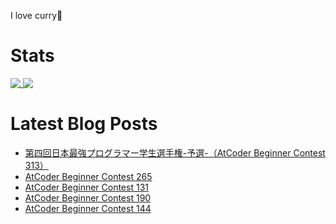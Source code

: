I love curry🍛

# Stats

<a href="https://github.com/anuraghazra/github-readme-stats">
  <img align="top" src="https://github-readme-stats.vercel.app/api/?username=michimani&show_icons=true&title_color=fff&icon_color=8B949E&text_color=8B949E&bg_color=0D1117&hide_border=true" />
</a>
<a href="https://github.com/anuraghazra/github-readme-stats">
  <img align="top" src="https://github-readme-stats.vercel.app/api/top-langs/?username=michimani&title_color=fff&icon_color=8B949E&text_color=8B949E&bg_color=0D1117&hide_border=true&hide=html&layout=donut&langs_count=6" />
</a>

# Latest Blog Posts
<!-- BLOG-POST-LIST:START -->
- [第四回日本最強プログラマー学生選手権-予選-（AtCoder Beginner Contest 313）](https://michimani.net/post/programming-atcoder-beginner-contest-313/)
- [AtCoder Beginner Contest 265](https://michimani.net/post/programming-atcoder-beginner-contest-265/)
- [AtCoder Beginner Contest 131](https://michimani.net/post/programming-atcoder-beginner-contest-131/)
- [AtCoder Beginner Contest 190](https://michimani.net/post/programming-atcoder-beginner-contest-190/)
- [AtCoder Beginner Contest 144](https://michimani.net/post/programming-atcoder-beginner-contest-144/)
<!-- BLOG-POST-LIST:END -->
